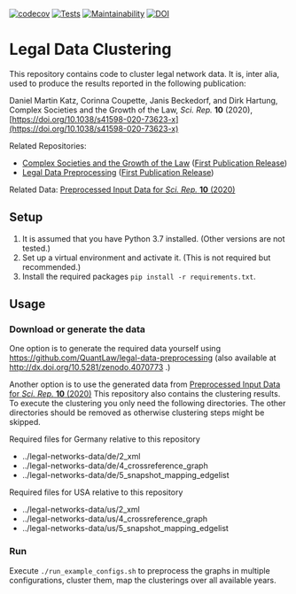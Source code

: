 [![codecov](https://codecov.io/gh/QuantLaw/legal-data-clustering/branch/master/graph/badge.svg?token=COBPQNeZA7)](https://codecov.io/gh/QuantLaw/legal-data-clustering)
[![Tests](https://github.com/QuantLaw/legal-data-clustering/workflows/Tests/badge.svg)](https://github.com/QuantLaw/legal-data-clustering/actions)
[![Maintainability](https://api.codeclimate.com/v1/badges/a2208e96f66902047627/maintainability)](https://codeclimate.com/repos/5f1ef1fed7f1df01620111b4/maintainability)
[![DOI](https://zenodo.org/badge/doi/10.5281/zenodo.4070775.svg)](http://dx.doi.org/10.5281/zenodo.4070775)

# Legal Data Clustering

This repository contains code to cluster legal network data.
It is, inter alia, used to produce the results reported in the following publication:

Daniel Martin Katz, Corinna Coupette, Janis Beckedorf, and Dirk Hartung, Complex Societies and the Growth of the Law, *Sci. Rep.* **10** (2020), [https://doi.org/10.1038/s41598-020-73623-x](https://doi.org/10.1038/s41598-020-73623-x)

Related Repositories:
- [Complex Societies and the Growth of the Law](https://github.com/QuantLaw/Complex-Societies-and-Growth) ([First Publication Release](http://dx.doi.org/10.5281/zenodo.4070769))
- [Legal Data Preprocessing](https://github.com/QuantLaw/legal-data-preprocessing) ([First Publication Release](http://dx.doi.org/10.5281/zenodo.4070773))

Related Data: [Preprocessed Input Data for *Sci. Rep.* **10** (2020)](http://dx.doi.org/10.5281/zenodo.4070767)

## Setup

1. It is assumed that you have Python 3.7 installed. (Other versions are not tested.)
2. Set up a virtual environment and activate it. (This is not required but recommended.)
3. Install the required packages `pip install -r requirements.txt`.


## Usage

### Download or generate the data

One option is to generate the required data yourself using
https://github.com/QuantLaw/legal-data-preprocessing (also available
at http://dx.doi.org/10.5281/zenodo.4070773 .)

Another option is to use the generated data from  [Preprocessed Input Data for *Sci. Rep.* **10** (2020)](http://dx.doi.org/10.5281/zenodo.4070767)
This repository also contains the clustering results. To execute the clustering you
only need the following directories. The other directories should be removed as otherwise
clustering steps might be skipped.

Required files for Germany relative to this repository

- ../legal-networks-data/de/2_xml
- ../legal-networks-data/de/4_crossreference_graph
- ../legal-networks-data/de/5_snapshot_mapping_edgelist

Required files for USA relative to this repository

- ../legal-networks-data/us/2_xml
- ../legal-networks-data/us/4_crossreference_graph
- ../legal-networks-data/us/5_snapshot_mapping_edgelist


### Run

Execute `./run_example_configs.sh` to preprocess the graphs in multiple
configurations, cluster them, map the clusterings over all available years.
